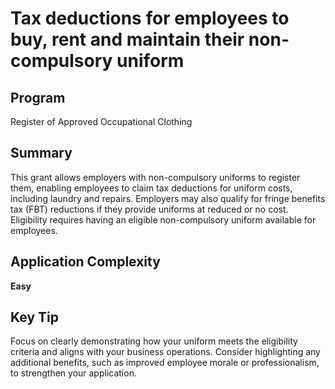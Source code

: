 # Tax deductions for employees to buy, rent and maintain their non-compulsory uniform
  
## Program
Register of Approved Occupational Clothing

## Summary
This grant allows employers with non-compulsory uniforms to register them, enabling employees to claim tax deductions for uniform costs, including laundry and repairs. Employers may also qualify for fringe benefits tax (FBT) reductions if they provide uniforms at reduced or no cost. Eligibility requires having an eligible non-compulsory uniform available for employees.

## Application Complexity
**Easy**

## Key Tip
Focus on clearly demonstrating how your uniform meets the eligibility criteria and aligns with your business operations. Consider highlighting any additional benefits, such as improved employee morale or professionalism, to strengthen your application.
